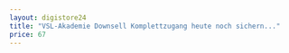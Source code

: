 ```yaml
---
layout: digistore24
title: "VSL-Akademie Downsell Komplettzugang heute noch sichern..."
price: 67
---
```

